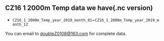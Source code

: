 ## CZ16 1 2000m Temp data we have(.nc version)

- `CZ16_1_2000m_Temp_year_2010_month_01`~`CZ16_1_2000m_Temp_year_2019_month_12`

You can email to doubleZ0108@163.com for complete data.